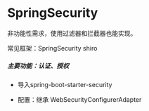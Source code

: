 <h1>SpringSecurity</h1>
非功能性需求，使用过滤器和拦截器也能实现。

常见框架：SpringSecurity shiro

##### 主要功能：认证、授权

* 导入spring-boot-starter-security

  

* 配置：继承 WebSecurityConfigurerAdapter